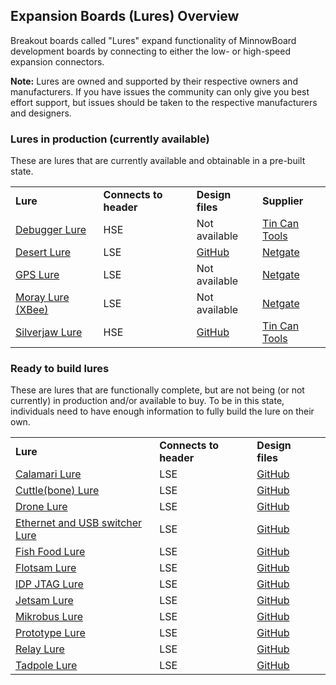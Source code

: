 ## Expansion Boards (Lures) Overview

Breakout boards called "Lures" expand functionality of MinnowBoard development boards 
by connecting to either the low- or high-speed expansion connectors. 

**Note:** Lures are owned and supported by their respective owners and manufacturers. 
If you have issues the community can only give you best effort support, but 
issues should be taken to the respective manufacturers and designers.

### Lures in production (currently available)

These are lures that are currently available and obtainable in a pre-built state.

| |  |  |  |
|----|----|----|----|
|**Lure**    | **Connects to header** | **Design files** | **Supplier** | 
| [Debugger Lure](debugger-lure) |  HSE  |  Not available |  [Tin Can Tools](http://www.tincantools.com/Debugger-Lure.html)  |
| [Desert Lure](desert-lure) |  LSE  |  [GitHub](https://github.com/MinnowBoard-org/design-files/tree/master/expansion-boards-lures/desert-lure)  |  [Netgate](https://store.netgate.com/Lures/Desert.aspx)  |
| [GPS Lure](gps-lure) |  LSE  |  Not available  |  [Netgate](https://store.netgate.com/Lures/GPS.aspx)  |
| [Moray Lure (XBee)](moray-lure) |  LSE  |  Not available  |  [Netgate](https://store.netgate.com/Lures/Moray.aspx)  |
| [Silverjaw Lure](silverjaw-lure) |  HSE  |  [GitHub](https://github.com/MinnowBoard-org/design-files/tree/master/expansion-boards-lures/silverjaw-lure) |  [Tin Can Tools](http://www.tincantools.com/MinowBoard_Max_Add-ons/Silverjaw_Lure.html)  |


### Ready to build lures

These are lures that are functionally complete, but are not being (or not 
currently) in production and/or available to buy. To be in this state, individuals 
need to have enough information to fully build the lure on their own.

| |  |  |  |
|----|----|----|----|
|**Lure**    | **Connects to header** | **Design files** |  
| [Calamari Lure](calamari-lure) |  LSE  | [GitHub](https://github.com/MinnowBoard-org/design-files/tree/master/expansion-boards-lures/calamari-lure)   |
| [Cuttle(bone) Lure](cuttlebone-lure) |  LSE  |  [GitHub](https://github.com/MinnowBoard-org/design-files/tree/master/expansion-boards-lures/cuttle-bone-lure) | 
| [Drone Lure](drone-lure) |  LSE  |[GitHub](https://github.com/MinnowBoard-org/design-files/tree/master/expansion-boards-lures/drone-lure)  |
| [Ethernet and USB switcher Lure](ethernet-usb-switcher-lure) |  LSE  |   [GitHub](https://github.com/MinnowBoard-org/design-files/tree/master/expansion-boards-lures/ethernet-usb-switcher-lure) |
| [Fish Food Lure](fish-food-lure) |  LSE  |  [GitHub](https://github.com/MinnowBoard-org/design-files/tree/master/expansion-boards-lures/fish-food-lure)  |  
| [Flotsam Lure](flotsam-lure) |  LSE  | [GitHub](https://github.com/MinnowBoard-org/design-files/tree/master/expansion-boards-lures/flotsam-lure)  |  
| [IDP JTAG Lure](idp-jtag-lure) |  LSE  |  [GitHub](https://github.com/MinnowBoard-org/design-files/tree/master/expansion-boards-lures/idp-jtag-lure) |  
| [Jetsam Lure](jetsam-lure)  |  LSE  |  [GitHub](https://github.com/MinnowBoard-org/design-files/tree/master/expansion-boards-lures/jetsam-lure)  | 
| [Mikrobus Lure](mikrobus-lure) |  LSE  | [GitHub](https://github.com/MinnowBoard-org/design-files/tree/master/expansion-boards-lures/mikrobus-lure)   |  
| [Prototype Lure](prototype-lure) |  LSE  | [GitHub](https://github.com/MinnowBoard-org/design-files/tree/master/expansion-boards-lures/prototype-lure)  |  
| [Relay Lure](relay-lure) |  LSE  |  [GitHub](https://github.com/MinnowBoard-org/design-files/tree/master/expansion-boards-lures/relay-lure)  | 
| [Tadpole Lure](tadpole-lure)  |  LSE  |  [GitHub](https://github.com/MinnowBoard-org/design-files/tree/master/expansion-boards-lures/tadpole-lure)  | 
